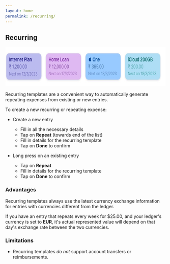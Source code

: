 ```yaml
---
layout: home
permalink: /recurring/
---
```


## Recurring

<picture>
  <source media="(prefers-color-scheme: dark)" srcset="/assets/images/recurring/header-dark.jpg 1x, /assets/images/recurring/header-dark@2x.jpg 2x, /assets/images/recurring/header-dark@3x.jpg 3x">
  <img src="/assets/images/recurring/header.jpg" srcset="/assets/images/recurring/header@2x.jpg 2x, /assets/images/recurring/header@3x.jpg 3x" width="712" height="122" alt="Graphical representation of Pockity's recurring items"/>
</picture>

Recurring templates are a convenient way to automatically generate repeating expenses from existing or new entries. 

To create a new recurring or repeating expense: 
- Create a new entry 
  - Fill in all the necessary details 
  - Tap on **Repeat** (towards end of the list)
  - Fill in details for the recurring template 
  - Tap on **Done** to confirm 

- Long press on an existing entry 
  - Tap on **Repeat**
  - Fill in details for the recurring template 
  - Tap on **Done** to confirm 

### Advantages 

Recurring templates always use the latest currency exchange information for entries with currencies different from the ledger. 

If you have an entry that repeats every week for $25.00, and your ledger's currency is set to **EUR**, it's actual represented value will depend on that day's exchange rate between the two currencies.  

### Limitations 

- Recurring templates *do not* support account transfers or reimbursements. 